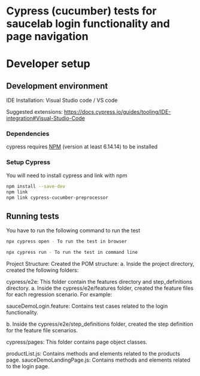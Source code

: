 # Cypress (cucumber) tests for saucelab login functionality and page navigation

# Developer setup

## Development environment
IDE Installation: Visual Studio code / VS code

Suggested extensions: https://docs.cypress.io/guides/tooling/IDE-integration#Visual-Studio-Code

### Dependencies
cypress requires [NPM](https://www.npmjs.com) (version at least 6.14.14) to be installed

### Setup Cypress
You will need to install cypress and link with npm
```bash 
npm install --save-dev
npm link
npm link cypress-cucumber-preprocessor
```

## Running tests
You have to run the following command to run the test
```bash
npx cypress open - To run the test in browser
```

```bash
npx cypress run - To run the test in command line
```

Project Structure:
Created the POM structure:
a. Inside the project directory, created the following folders:

cypress/e2e: This folder contain the features directory and step_definitions directory.
a. Inside the cypress/e2e/features folder, created the feature files for each regression scenario. For example:

sauceDemoLogin.feature: Contains test cases related to the login functionality.

b. Inside the cypress/e2e/step_definitions folder, created the step definition for the feature file scenarios.

cypress/pages: This folder contains page object classes.

productList.js: Contains methods and elements related to the products page.
sauceDemoLandingPage.js: Contains methods and elements related to the login page.
